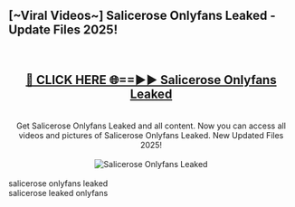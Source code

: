 <h2>[~Viral Videos~] Salicerose Onlyfans Leaked - Update Files 2025!</h2>
<br>
<div align="center">
<h2><a href="https://betterlinks.top/A2PfLJ" rel="nofollow">🔴 CLICK HERE 🌐==►► Salicerose Onlyfans Leaked</a></h2>
<br>
Get Salicerose Onlyfans Leaked and all content. Now you can access all videos and pictures of Salicerose Onlyfans Leaked. New Updated Files 2025!
<br>
<br>
<a href="https://betterlinks.top/A2PfLJ" rel="nofollow" data-target="animated-image.originalLink"><img src="https://i.ibb.co.com/WyWwxjT/player-gif2.gif" alt="Salicerose Onlyfans Leaked" style="max-width: 100%; display: inline-block;" data-target="animated-image.originalImage"></a>
</div>
<br>
salicerose onlyfans leaked<br>
salicerose leaked onlyfans